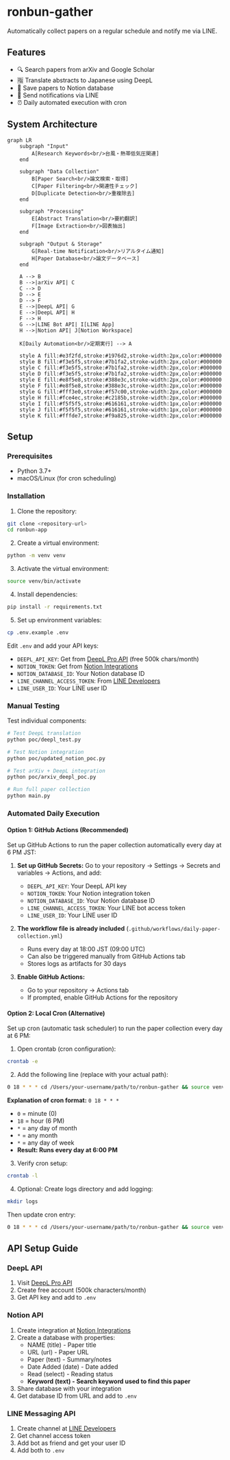 # ronbun-gather
Automatically collect papers on a regular schedule and notify me via LINE.

## Features
- 🔍 Search papers from arXiv and Google Scholar
- 🈯 Translate abstracts to Japanese using DeepL
- 📝 Save papers to Notion database
- 📱 Send notifications via LINE
- ⏰ Daily automated execution with cron

## System Architecture

```mermaid
graph LR
    subgraph "Input"
        A[Research Keywords<br/>台風・熱帯低気圧関連]
    end
    
    subgraph "Data Collection"
        B[Paper Search<br/>論文検索・取得]
        C[Paper Filtering<br/>関連性チェック]
        D[Duplicate Detection<br/>重複除去]
    end
    
    subgraph "Processing"
        E[Abstract Translation<br/>要約翻訳]
        F[Image Extraction<br/>図表抽出]
    end
    
    subgraph "Output & Storage"
        G[Real-time Notification<br/>リアルタイム通知]
        H[Paper Database<br/>論文データベース]
    end
    
    A --> B
    B -->|arXiv API| C
    C --> D
    D --> E
    D --> F
    E -->|DeepL API| G
    E -->|DeepL API| H
    F --> H
    G -->|LINE Bot API| I[LINE App]
    H -->|Notion API| J[Notion Workspace]
    
    K[Daily Automation<br/>定期実行] --> A
    
    style A fill:#e3f2fd,stroke:#1976d2,stroke-width:2px,color:#000000
    style B fill:#f3e5f5,stroke:#7b1fa2,stroke-width:2px,color:#000000
    style C fill:#f3e5f5,stroke:#7b1fa2,stroke-width:2px,color:#000000
    style D fill:#f3e5f5,stroke:#7b1fa2,stroke-width:2px,color:#000000
    style E fill:#e8f5e8,stroke:#388e3c,stroke-width:2px,color:#000000
    style F fill:#e8f5e8,stroke:#388e3c,stroke-width:2px,color:#000000
    style G fill:#fff3e0,stroke:#f57c00,stroke-width:2px,color:#000000
    style H fill:#fce4ec,stroke:#c2185b,stroke-width:2px,color:#000000
    style I fill:#f5f5f5,stroke:#616161,stroke-width:1px,color:#000000
    style J fill:#f5f5f5,stroke:#616161,stroke-width:1px,color:#000000
    style K fill:#fffde7,stroke:#f9a825,stroke-width:2px,color:#000000
```

## Setup

### Prerequisites
- Python 3.7+
- macOS/Linux (for cron scheduling)

### Installation

1. Clone the repository:
```bash
git clone <repository-url>
cd ronbun-app
```

2. Create a virtual environment:
```bash
python -m venv venv
```

3. Activate the virtual environment:
```bash
source venv/bin/activate
```

4. Install dependencies:
```bash
pip install -r requirements.txt
```

5. Set up environment variables:
```bash
cp .env.example .env
```
Edit `.env` and add your API keys:
- `DEEPL_API_KEY`: Get from [DeepL Pro API](https://www.deepl.com/pro-api) (free 500k chars/month)
- `NOTION_TOKEN`: Get from [Notion Integrations](https://www.notion.so/my-integrations)
- `NOTION_DATABASE_ID`: Your Notion database ID
- `LINE_CHANNEL_ACCESS_TOKEN`: From [LINE Developers](https://developers.line.biz/)
- `LINE_USER_ID`: Your LINE user ID

### Manual Testing

Test individual components:

```bash
# Test DeepL translation
python poc/deepl_test.py

# Test Notion integration
python poc/updated_notion_poc.py

# Test arXiv + DeepL integration
python poc/arxiv_deepl_poc.py

# Run full paper collection
python main.py
```

### Automated Daily Execution

#### Option 1: GitHub Actions (Recommended)

Set up GitHub Actions to run the paper collection automatically every day at 6 PM JST:

1. **Set up GitHub Secrets:**
   Go to your repository → Settings → Secrets and variables → Actions, and add:
   - `DEEPL_API_KEY`: Your DeepL API key
   - `NOTION_TOKEN`: Your Notion integration token
   - `NOTION_DATABASE_ID`: Your Notion database ID
   - `LINE_CHANNEL_ACCESS_TOKEN`: Your LINE bot access token
   - `LINE_USER_ID`: Your LINE user ID

2. **The workflow file is already included** (`.github/workflows/daily-paper-collection.yml`)
   - Runs every day at 18:00 JST (09:00 UTC)
   - Can also be triggered manually from GitHub Actions tab
   - Stores logs as artifacts for 30 days

3. **Enable GitHub Actions:**
   - Go to your repository → Actions tab
   - If prompted, enable GitHub Actions for the repository

#### Option 2: Local Cron (Alternative)

Set up cron (automatic task scheduler) to run the paper collection every day at 6 PM:

1. Open crontab (cron configuration):
```bash
crontab -e
```

2. Add the following line (replace with your actual path):
```bash
0 18 * * * cd /Users/your-username/path/to/ronbun-gather && source venv/bin/activate && python main.py
```

**Explanation of cron format:** `0 18 * * *`
- `0` = minute (0)
- `18` = hour (6 PM)
- `*` = any day of month
- `*` = any month
- `*` = any day of week
- **Result: Runs every day at 6:00 PM**

3. Verify cron setup:
```bash
crontab -l
```

4. Optional: Create logs directory and add logging:
```bash
mkdir logs
```
Then update cron entry:
```bash
0 18 * * * cd /Users/your-username/path/to/ronbun-gather && source venv/bin/activate && python main.py >> logs/daily.log 2>&1
```

## API Setup Guide

### DeepL API
1. Visit [DeepL Pro API](https://www.deepl.com/pro-api)
2. Create free account (500k characters/month)
3. Get API key and add to `.env`

### Notion API
1. Create integration at [Notion Integrations](https://www.notion.so/my-integrations)
2. Create a database with properties: 
   - NAME (title) - Paper title
   - URL (url) - Paper URL  
   - Paper (text) - Summary/notes
   - Date Added (date) - Date added
   - Read (select) - Reading status
   - **Keyword (text) - Search keyword used to find this paper**
3. Share database with your integration
4. Get database ID from URL and add to `.env`

### LINE Messaging API
1. Create channel at [LINE Developers](https://developers.line.biz/)
2. Get channel access token
3. Add bot as friend and get your user ID
4. Add both to `.env`
